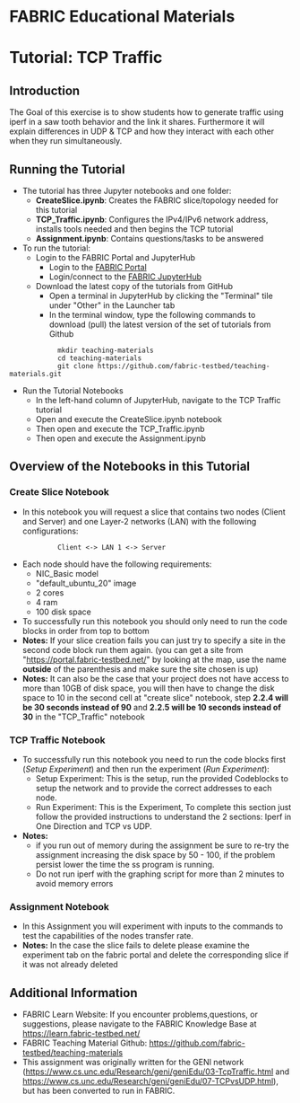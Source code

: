 # FABRIC Educational Materials
# Tutorial: TCP Traffic
## Introduction
The Goal of this exercise is to show students how to generate traffic using iperf in a saw tooth behavior and the link it shares. Furthermore it will explain differences in UDP & TCP and how they interact with each other when they run simultaneously.
## Running the Tutorial
- The tutorial has three Jupyter notebooks and one folder:
    - **CreateSlice.ipynb**: Creates the FABRIC slice/topology needed for this tutorial
    - **TCP_Traffic.ipynb**: Configures the IPv4/IPv6 network address, installs tools needed and then begins the TCP tutorial
    - **Assignment.ipynb**: Contains questions/tasks to be answered
- To run the tutorial:
   - Login to the FABRIC Portal and JupyterHub
    	- Login to the [FABRIC Portal](https://portal.fabric-testbed.net/)
    	- Login/connect to the [FABRIC JupyterHub](https://learn.fabric-testbed.net/knowledge-base/creating-your-first-experiment-in-jupyter-hub/)
   - Download the latest copy of the tutorials from GitHub
    	- Open a terminal in JupyterHub by clicking the "Terminal" tile under "Other" in the Launcher tab
    	- In the terminal window, type the following commands to download (pull) the latest version of the set of tutorials from Github
```
        	mkdir teaching-materials
        	cd teaching-materials
        	git clone https://github.com/fabric-testbed/teaching-materials.git
```

   - Run the Tutorial Notebooks
    	- In the left-hand column of JupyterHub, navigate to the TCP Traffic tutorial
    	- Open and execute the CreateSlice.ipynb notebook
        - Then open and execute the TCP_Traffic.ipynb
        - Then open and execute the Assignment.ipynb

## Overview of the Notebooks in this Tutorial

### Create Slice Notebook
- In this notebook you will request a slice that contains two nodes (Client and Server) and one Layer-2 networks (LAN) with the following configurations:
```
        	Client <-> LAN 1 <-> Server
```
- Each node should have the following requirements:
	- NIC_Basic model
	- "default_ubuntu_20" image
	- 2 cores
	- 4 ram
	- 100 disk space
 - To successfully run this notebook you should only need to run the code blocks in order from top to bottom
 - **Notes:** If your slice creation fails you can just try to specify a site in the second code block run them again. (you can get a site from "https://portal.fabric-testbed.net/" by looking at the map, use the name **outside** of the parenthesis and make sure the site chosen is up)
  - **Notes:** It can also be the case that your project does not have access to more than 10GB of disk space, you will then have to change the disk space to 10 in the second cell at "create slice" notebook, step **2.2.4 will be 30 seconds instead of 90** and **2.2.5 will be 10 seconds instead of 30** in the "TCP_Traffic" notebook

### TCP Traffic Notebook
- To successfully run this notebook you need to run the code blocks first (*Setup Experiment*) and then run the experiment (*Run Experiment*):
	- Setup Experiment: This is the setup, run the provided Codeblocks to setup the network and to provide the correct addresses to each node.
    - Run Experiment: This is the Experiment, To complete this section just follow the provided instructions to understand the 2 sections: Iperf in One Direction and TCP vs UDP.
- **Notes:**
   + if you run out of memory during the assignment be sure to re-try the assignment increasing the disk space by 50 - 100, if the problem persist lower the time the ss program is running.
   + Do not run iperf with the graphing script for more than 2 minutes to avoid memory errors
### Assignment Notebook
- In this Assignment you will experiment with inputs to the commands to test the capabilities of the nodes transfer rate.
- **Notes:** In the case the slice fails to delete please examine the experiment tab on the fabric portal and delete the corresponding slice if it was not already deleted

## Additional Information
- FABRIC Learn Website: If you encounter problems,questions, or suggestions, please navigate to the FABRIC Knowledge Base at https://learn.fabric-testbed.net/
- FABRIC Teaching Material Github: <https://github.com/fabric-testbed/teaching-materials>
- This assignment was originally written for the GENI network (<https://www.cs.unc.edu/Research/geni/geniEdu/03-TcpTraffic.html> and <https://www.cs.unc.edu/Research/geni/geniEdu/07-TCPvsUDP.html>), but has been converted to run in FABRIC.
